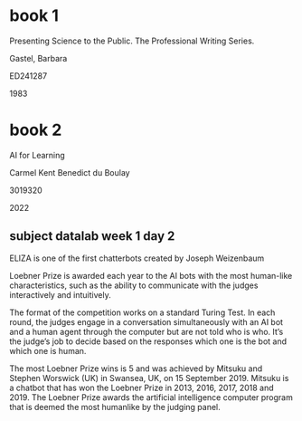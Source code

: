# book 1
Presenting Science to the Public. The Professional Writing Series.

Gastel, Barbara

ED241287

1983

# book 2
AI for Learning

Carmel Kent
Benedict du Boulay

3019320

2022


## subject datalab week 1 day 2
ELIZA is one of the first chatterbots created by Joseph Weizenbaum

Loebner Prize is awarded each year to the AI bots with the most human-like characteristics, such as the ability to communicate with the judges interactively and intuitively. 

The format of the competition works on a standard Turing Test. In each round, the judges engage in a conversation simultaneously with an AI bot and a human agent through the computer but are not told who is who. It’s the judge’s job to decide based on the responses which one is the bot and which one is human.

The most Loebner Prize wins is 5 and was achieved by Mitsuku and Stephen Worswick (UK) in Swansea, UK, on 15 September 2019. Mitsuku is a chatbot that has won the Loebner Prize in 2013, 2016, 2017, 2018 and 2019. The Loebner Prize awards the artificial intelligence computer program that is deemed the most humanlike by the judging panel.